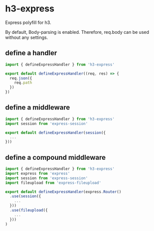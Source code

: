 # h3-express

Express polyfill for h3.

By default, Body-parsing is enabled. Therefore, req.body can be used without any settings.

## define a handler

```typescript
import { defineExpressHandler } from 'h3-express'

export default defineExpressHandler((req, res) => {
  req.json({
    req.path
  })
})
```

## define a middleware

```typescript
import { defineExpressHandler } from 'h3-express'
import session from 'express-session'

export default defineExpressHandler(session({
  ...
}))
```

## define a compound middleware

```typescript
import { defineExpressHandler } from 'h3-express'
import express from 'express'
import session from 'express-session'
import fileupload from 'express-fileupload'

export default defineExpressHandler(express.Router()
  .use(session({
    ...
  }))
  .use(fileupload({
    ...
  }))
)
```
